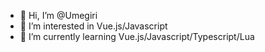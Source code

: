 - 👋 Hi, I’m @Umegiri
- 👀 I’m interested in Vue.js/Javascript
- 🌱 I’m currently learning Vue.js/Javascript/Typescript/Lua

<!---
Umegiri/Umegiri is a ✨ special ✨ repository because its `README.md` (this file) appears on your GitHub profile.
You can click the Preview link to take a look at your changes.
--->
